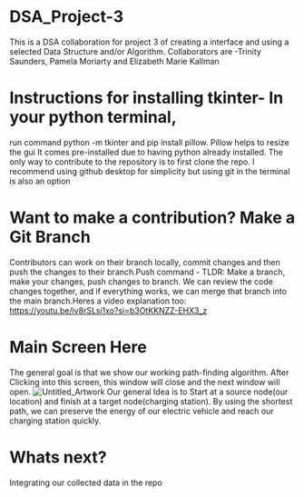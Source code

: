 # DSA_Project-3
This is a DSA collaboration for project 3 of creating a interface and using a selected Data Structure and/or Algorithm. 
Collaborators are  -Trinity Saunders, Pamela Moriarty and Elizabeth Marie Kallman

# Instructions for installing tkinter- In your python terminal,
run command python -m tkinter and pip install pillow. Pillow helps to resize the gui
It comes pre-installed due to having python already installed.
The only way to contribute to the repository is to first clone the repo. I recommend using github desktop for simplicity but using git in the terminal is also an option

# Want to make a contribution? Make a Git Branch
Contributors can work on their branch locally, commit changes and then push the changes to their branch.Push command  -  TLDR: Make a branch, make your changes, push changes to branch. We can review the code changes together, and if everything works, we can merge that branch into the main branch.Heres a video explanation too: https://youtu.be/iv8rSLsi1xo?si=b3OtKKNZZ-EHX3_z

# Main Screen Here
The general goal is that we show our working path-finding algorithm. After Clicking into this screen, this window will close and the next window will open. ![Untitled_Artwork](https://github.com/user-attachments/assets/6800bf6b-d490-47b6-bb22-37965a61af42) Our general Idea is to Start at a source node(our location) and finish at a target node(charging station). By using the shortest path, we can preserve the energy of our electric vehicle and reach our charging station quickly.
# Whats next? 
Integrating our collected data in the repo
